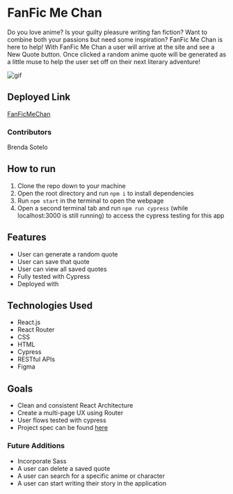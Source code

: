# FanFic Me Chan
  Do you love anime? Is your guilty pleasure writing fan fiction? Want to combine both your passions but need some inspiration? FanFic Me Chan is here to help! With FanFic Me Chan a user will arrive at the site and see a New Quote button. Once clicked a random anime quote will be generated as a little muse to help the user set off on their next literary adventure!

![gif](https://media.giphy.com/media/mE7qoB2ALpA37Ub1aR/giphy.gif)

## Deployed Link
[FanFicMeChan](fanficmechan.surge.sh)

### Contributors
Brenda Sotelo

## How to run
1. Clone the repo down to your machine
2. Open the root directory and run ```npm i``` to install dependencies
3. Run ```npm start``` in the terminal to open the webpage
4. Open a second terminal tab and run ```npm run cypress``` (while localhost:3000 is still running) to access the cypress testing for this app

## Features
- User can generate a random quote
- User can save that quote
- User can view all saved quotes
- Fully tested with Cypress
- Deployed with 

## Technologies Used
- React.js
- React Router
- CSS
- HTML
- Cypress
- RESTful APIs
- Figma

## Goals
- Clean and consistent React Architecture
- Create a multi-page UX using Router
- User flows tested with cypress
- Project spec can be found [here](https://frontend.turing.edu/projects/module-3/showcase.html)

### Future Additions
- Incorporate Sass
- A user can delete a saved quote
- A user can search for a specific anime or character
- A user can start writing their story in the application

